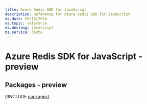 ```yaml
---
title: Azure Redis SDK for JavaScript
description: Reference for Azure Redis SDK for JavaScript
ms.date: 03/13/2024
ms.topic: reference
ms.devlang: javascript
ms.service: cache
---
```

# Azure Redis SDK for JavaScript - preview
## Packages - preview
[!INCLUDE [packages](redis-index.md)]